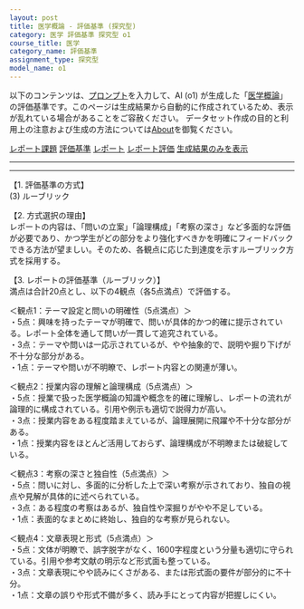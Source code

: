 ```yaml
---
layout: post
title: 医学概論 - 評価基準 (探究型)
category: 医学 評価基準 探究型 o1
course_title: 医学
category_name: 評価基準
assignment_type: 探究型
model_name: o1
---
```


以下のコンテンツは、[プロンプト](https://github.com/takedatoshiyuki/synthetic_assignments/tree/main/generated/医学/o1/prompt_評価基準-探究型.md)を入力して、AI (o1) が生成した「[医学概論](/contents/医学/)」の評価基準です。このページは生成結果から自動的に作成されているため、表示が乱れている場合があることをご容赦ください。
データセット作成の目的と利用上の注意および生成の方法については[About](/About)を御覧ください。

[レポート課題](../レポート課題-探究型)
[評価基準](../評価基準-探究型)
[レポート](../レポート-探究型)
[レポート評価](../レポート評価-探究型)
[生成結果のみを表示](https://github.com/takedatoshiyuki/synthetic_assignments/tree/main/generated/医学/o1/評価基準-探究型.md)
  

***
***
  
【1. 評価基準の方式】  
(3) ルーブリック

【2. 方式選択の理由】  
レポートの内容は、「問いの立案」「論理構成」「考察の深さ」など多面的な評価が必要であり、かつ学生がどの部分をより強化すべきかを明確にフィードバックできる方法が望ましい。そのため、各観点に応じた到達度を示すルーブリック方式を採用する。

【3. レポートの評価基準（ルーブリック）】  
満点は合計20点とし、以下の4観点（各5点満点）で評価する。

＜観点1：テーマ設定と問いの明確性（5点満点）＞  
・5点：興味を持ったテーマが明確で、問いが具体的かつ的確に提示されている。レポート全体を通して問いが一貫して追究されている。  
・3点：テーマや問いは一応示されているが、やや抽象的で、説明や掘り下げが不十分な部分がある。  
・1点：テーマや問いが不明瞭で、レポート内容との関連が薄い。

＜観点2：授業内容の理解と論理構成（5点満点）＞  
・5点：授業で扱った医学概論の知識や概念を的確に理解し、レポートの流れが論理的に構成されている。引用や例示も適切で説得力が高い。  
・3点：授業内容をある程度踏まえているが、論理展開に飛躍や不十分な部分がある。  
・1点：授業内容をほとんど活用しておらず、論理構成が不明瞭または破綻している。

＜観点3：考察の深さと独自性（5点満点）＞  
・5点：問いに対し、多面的に分析した上で深い考察が示されており、独自の視点や見解が具体的に述べられている。  
・3点：ある程度の考察はあるが、独自性や深掘りがやや不足している。  
・1点：表面的なまとめに終始し、独自的な考察が見られない。

＜観点4：文章表現と形式（5点満点）＞  
・5点：文体が明瞭で、誤字脱字がなく、1600字程度という分量も適切に守られている。引用や参考文献の明示など形式面も整っている。  
・3点：文章表現にやや読みにくさがある、または形式面の要件が部分的に不十分。  
・1点：文章の誤りや形式不備が多く、読み手にとって内容が把握しにくい。
